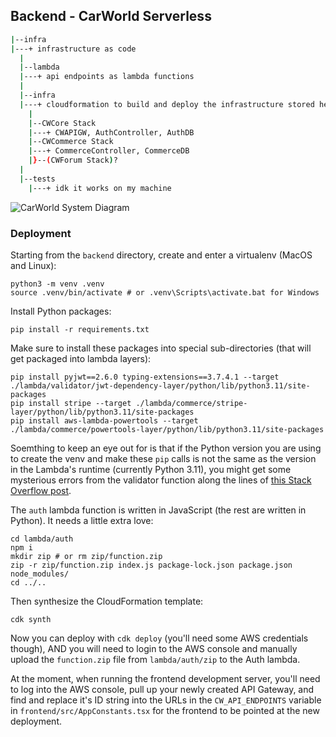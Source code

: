 ## Backend - CarWorld Serverless
``` sh
|--infra
|---+ infrastructure as code
  |
  |--lambda
  |---+ api endpoints as lambda functions
  |
  |--infra
  |---+ cloudformation to build and deploy the infrastructure stored here
    |
    |--CWCore Stack
    |---+ CWAPIGW, AuthController, AuthDB
    |--CWCommerce Stack
    |---+ CommerceController, CommerceDB
    |}--(CWForum Stack)?
  |
  |--tests
    |---+ idk it works on my machine
```

![CarWorld System Diagram](backend/CWSystemDiagram.jpg/infra?raw=true "CarWorld System Design")

### Deployment
Starting from the `backend` directory, create and enter a virtualenv (MacOS and Linux):
```
python3 -m venv .venv
source .venv/bin/activate # or .venv\Scripts\activate.bat for Windows
```
Install Python packages:
```
pip install -r requirements.txt
```
Make sure to install these packages into special sub-directories (that will get packaged into lambda layers):
```
pip install pyjwt==2.6.0 typing-extensions==3.7.4.1 --target ./lambda/validator/jwt-dependency-layer/python/lib/python3.11/site-packages
pip install stripe --target ./lambda/commerce/stripe-layer/python/lib/python3.11/site-packages
pip install aws-lambda-powertools --target ./lambda/commerce/powertools-layer/python/lib/python3.11/site-packages
```
Soemthing to keep an eye out for is that if the Python version you are using to create the venv and make these `pip` calls is not the same as the version in the Lambda's runtime (currently Python 3.11), you might get some mysterious errors from the validator function along the lines of [this Stack Overflow post](https://stackoverflow.com/questions/57189352/aws-lambda-unable-to-import-module-python-handler-no-module-named-cffi-bac).

The `auth` lambda function is written in JavaScript (the rest are written in Python). It needs a little extra love:
```
cd lambda/auth
npm i
mkdir zip # or rm zip/function.zip
zip -r zip/function.zip index.js package-lock.json package.json node_modules/
cd ../..
```
Then synthesize the CloudFormation template:
```
cdk synth
```
Now you can deploy with `cdk deploy` (you'll need some AWS credentials though), AND you will need to login to the AWS console and manually upload the `function.zip` file from `lambda/auth/zip` to the Auth lambda.

At the moment, when running the frontend development server, you'll need to log into the AWS console, pull up your newly created API Gateway, and find and replace it's ID string into the URLs in the `CW_API_ENDPOINTS` variable in `frontend/src/AppConstants.tsx` for the frontend to be pointed at the new deployment.
